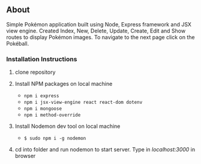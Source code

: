 ## About

Simple Pokémon application built using Node, Express framework and JSX view engine. Created Index, New, Delete, Update, Create, Edit and Show routes to display Pokémon images. To navigate to the next page click on the Pokéball.

### Installation Instructions

1. clone repository

2. Install NPM packages on local machine

   - `npm i express`
   - `npm i jsx-view-engine react react-dom dotenv`
   - `npm i mongoose`
   - `npm i method-override`

3. Install Nodemon dev tool on local machine

   - `$ sudo npm i -g nodemon`

4. cd into folder and run nodemon to start server. Type in _localhost:3000_ in browser
